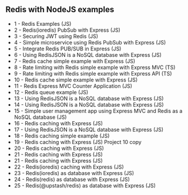 ## Redis with NodeJS examples

- 1 - Redis Examples (JS)
- 2 - Redis(ioredis) PubSub with Express (JS)
- 3 - Securing JWT using Redis (JS)
- 4 - Simple microservice using Redis PubSub with Express (JS)
- 5 - Integrate Redis PUB/SUB in Express (JS)
- 6 - Using RedisJSON is a NoSQL database with Express (JS)
- 7 - Redis cache simple example with Express (JS)
- 8 - Rate limiting with Redis simple example with Express MVC (TS)
- 9 - Rate limiting with Redis simple example with Express API (TS)
- 10 - Redis cache simple example with Express (JS)
- 11 - Redis Express MVC Counter Application (JS)
- 12 - Redis queue example (JS)
- 13 - Using RedisJSON is a NoSQL database with Express (JS)
- 14 - Using RedisJSON is a NoSQL database with Express (JS)
- 15 - Simple user management app using Express MVC and Redis as a NoSQL database (JS)
- 16 - Redis caching with Express (JS)
- 17 - Using RedisJSON is a NoSQL database with Express (JS)
- 18 - Redis caching simple example (JS)
- 19 - Redis caching with Express (JS) Project 10 copy
- 20 - Redis caching with Express (JS)
- 21 - Redis caching with Express (JS)
- 21 - Redis caching with Express (JS)
- 22 - Redis(ioredis) caching with Express (JS)
- 23 - Redis(ioredis) as database with Express (JS)
- 24 - Redis(redis) as database with Express (JS)
- 25 - Redis(@upstash/redis) as database with Express (JS)
